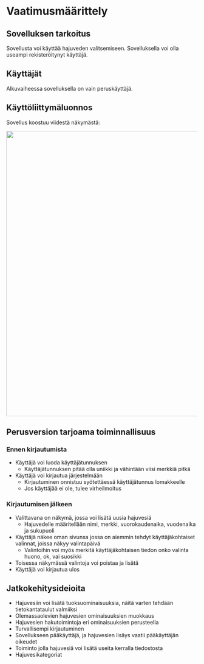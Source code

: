 # Vaatimusmäärittely

## Sovelluksen tarkoitus

Sovellusta voi käyttää hajuveden valitsemiseen. Sovelluksella voi olla useampi rekisteröitynyt käyttäjä.

## Käyttäjät

Alkuvaiheessa sovelluksella on vain peruskäyttäjä.

## Käyttöliittymäluonnos

Sovellus koostuu viidestä näkymästä:

<img src="https://github.com/apndx/otm-harjoitustyo/blob/master/dokumentointi/vaatimusmaar.jpg" width="750">

## Perusversion tarjoama toiminnallisuus

### Ennen kirjautumista

   - Käyttäjä voi luoda käyttäjätunnuksen
      - Käyttäjätunnuksen pitää olla uniikki ja vähintään viisi merkkiä pitkä
   - Käyttäjä voi kirjautua järjestelmään
      - Kirjautuminen onnistuu syötettäessä käyttäjätunnus lomakkeelle
      - Jos käyttäjää ei ole, tulee virheilmoitus

### Kirjautumisen jälkeen

   - Valittavana on näkymä, jossa voi lisätä uusia hajuvesiä
       - Hajuvedelle määritellään nimi, merkki, vuorokaudenaika, vuodenaika ja sukupuoli
   - Käyttäjä näkee oman sivunsa jossa on aiemmin tehdyt käyttäjäkohtaiset valinnat, joissa näkyy valintapäivä
       - Valintoihin voi myös merkitä käyttäjäkohtaisen tiedon onko valinta huono, ok, vai suosikki
   - Toisessa näkymässä valintoja voi poistaa ja lisätä	
   - Käyttäjä voi kirjautua ulos

## Jatkokehitysideioita

   - Hajuvesiin voi lisätä tuoksuominaisuuksia, näitä varten tehdään tietokantataulut valmiiksi
   - Olemassaolevien hajuvesien ominaisuuksien muokkaus
   - Hajuvesien hakutoimintoja eri ominaisuuksien perusteella
   - Turvallisempi kirjautuminen
   - Sovellukseen pääkäyttäjä, ja hajuvesien lisäys vaatii pääkäyttäjän oikeudet
   - Toiminto jolla hajuvesiä voi lisätä useita kerralla tiedostosta 
   - Hajuvesikategoriat
